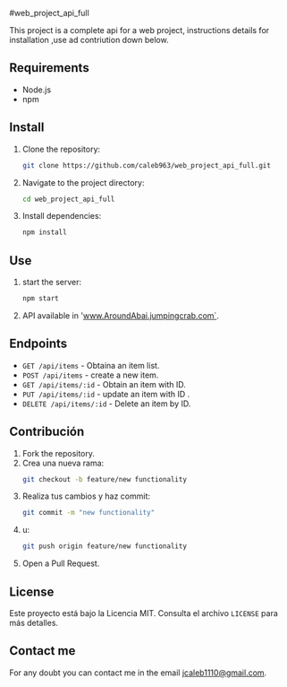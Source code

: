 #web_project_api_full

This project is a complete api for a web project, instructions details for installation ,use ad contriution down below.


## Requirements

- Node.js
- npm 

## Install

1. Clone the repository:
    ```bash
    git clone https://github.com/caleb963/web_project_api_full.git
    ```
2. Navigate to the project directory:
    ```bash
    cd web_project_api_full
    ```
3. Install dependencies:
    ```bash
    npm install
    ```

## Use

1. start the server:
    ```bash
    npm start
    ```
2. API available in 'www.AroundAbai.jumpingcrab.com`.

## Endpoints

- `GET /api/items` - Obtaina an item list.
- `POST /api/items` - create a new item.
- `GET /api/items/:id` - Obtain an item with ID.
- `PUT /api/items/:id` - update an item  with ID .
- `DELETE /api/items/:id` - Delete an item by ID.

## Contribución

1. Fork the repository.
2. Crea una nueva rama:
    ```bash
    git checkout -b feature/new functionality
    ```
3. Realiza tus cambios y haz commit:
    ```bash
    git commit -m "new functionality"
    ```
4. u:
    ```bash
    git push origin feature/new functionality
    ```
5. Open a  Pull Request.

## License

Este proyecto está bajo la Licencia MIT. Consulta el archivo `LICENSE` para más detalles.

## Contact me

For any doubt you can contact me in the email jcaleb1110@gmail.com.
